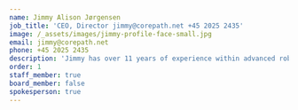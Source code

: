 ```yaml
---
name: Jimmy Alison Jørgensen
job_title: 'CEO, Director jimmy@corepath.net +45 2025 2435'
image: /_assets/images/jimmy-profile-face-small.jpg
email: jimmy@corepath.net
phone: +45 2025 2435
description: 'Jimmy has over 11 years of experience within advanced robotics control, modelling, simulation and programming. Furthermore, he has experience in project management and application writing both from his time as researcher and self-employed consultant at JAR Tech. Jimmy holds a PhD in Robotics Systems Engineering from the University of Southern Denmark.'
order: 1
staff_member: true
board_member: false
spokesperson: true
---
```


